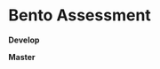
# Bento Assessment

**Develop**
[![<code2exe>](https://circleci.com/gh/code2exe/Bento-Assessment/tree/develop.svg?style=svg)](https://circleci.com/gh/code2exe/Bento-Assessment/tree/develop)

**Master**
[![<code2exe>](https://circleci.com/gh/code2exe/Bento-Assessment/tree/master.svg?style=svg)](https://circleci.com/gh/code2exe/Bento-Assessment/tree/master)


